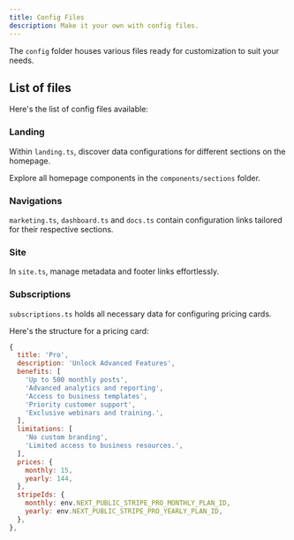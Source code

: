 ```yaml
---
title: Config Files
description: Make it your own with config files.
---
```


The `config` folder houses various files ready for customization to suit your needs.

## List of files

Here's the list of config files available:

### Landing

Within `landing.ts`, discover data configurations for different sections on the homepage.

Explore all homepage components in the `components/sections` folder.

### Navigations

`marketing.ts`, `dashboard.ts` and `docs.ts` contain configuration links tailored for their respective sections.

### Site

In `site.ts`, manage metadata and footer links effortlessly.

### Subscriptions

`subscriptions.ts` holds all necessary data for configuring pricing cards.

Here's the structure for a pricing card:

```js
{
  title: 'Pro',
  description: 'Unlock Advanced Features',
  benefits: [
    'Up to 500 monthly posts',
    'Advanced analytics and reporting',
    'Access to business templates',
    'Priority customer support',
    'Exclusive webinars and training.',
  ],
  limitations: [
    'No custom branding',
    'Limited access to business resources.',
  ],
  prices: {
    monthly: 15,
    yearly: 144,
  },
  stripeIds: {
    monthly: env.NEXT_PUBLIC_STRIPE_PRO_MONTHLY_PLAN_ID,
    yearly: env.NEXT_PUBLIC_STRIPE_PRO_YEARLY_PLAN_ID,
  },
},
```
